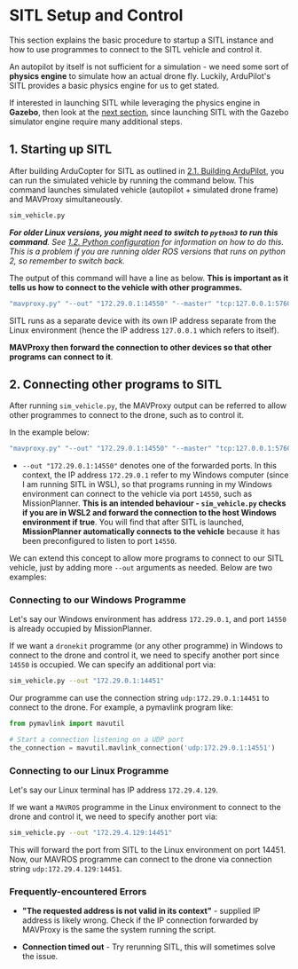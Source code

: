 # SITL Setup and Control

This section explains the basic procedure to startup a SITL instance and how to
use programmes to connect to the SITL vehicle and control it.

An autopilot by itself is not sufficient for a simulation - we need some sort of **physics engine** to simulate how an actual drone fly. Luckily, ArduPilot's SITL provides a basic physics engine for us to get stated.

If interested in launching SITL while leveraging the physics engine in  **Gazebo**, then look at the [next section](../3.%20SITL%20with%20Gazebo/3.1.%20Gazebo%20Introduction.md), since launching SITL with the Gazebo simulator
engine require many additional steps.

## 1. Starting up SITL

After building ArduCopter for SITL as outlined in [2.1. Building ArduPilot](./2.1.%20Building%20ArduPilot.md), you can run the simulated vehicle by running the command
below. This command launches simulated vehicle (autopilot + simulated drone frame) and MAVProxy simultaneously.

```bash
sim_vehicle.py
```

***For older Linux versions, you might need to switch to `python3` to run this command**. See [1.2. Python
configuration](../1.%20Linux%20Setup/1.2.%20Python%20Configuration.md) for information on how to do this. This is a problem if you are running older ROS versions that runs on python 2, so remember to switch
back.*

The output of this command will have a line as below. **This is important as it tells us how to connect to the vehicle with other programmes.**
```bash
"mavproxy.py" "--out" "172.29.0.1:14550" "--master" "tcp:127.0.0.1:5760" "--sitl" "127.0.0.1:5501"
```
SITL runs as a separate device with its own IP address separate from the Linux environment (hence the IP address `127.0.0.1` which refers to itself).

**MAVProxy then forward the connection to other devices so that other programs can connect to it**. 


## 2. Connecting other programs to SITL

After running `sim_vehicle.py`, the MAVProxy output can be referred to allow other programmes to connect to the drone, such as to control it.

In the example below:
```bash
"mavproxy.py" "--out" "172.29.0.1:14550" "--master" "tcp:127.0.0.1:5760" "--sitl" "127.0.0.1:5501"
```


- `--out "172.29.0.1:14550"` denotes one of the forwarded ports. In this context, the IP address `172.29.0.1` refer to my Windows computer (since I am running SITL in WSL), so that programs running in my Windows environment can connect to the vehicle via port `14550`, such as MissionPlanner. **This is an intended behaviour - `sim_vehicle.py` checks if you are in WSL2 and forward the connection to the host Windows environment if true**. You will find that after SITL is launched, **MissionPlanner automatically connects to the vehicle** because it has been preconfigured to listen to port `14550`.

We can extend this concept to allow more programs to connect to our SITL vehicle, just by adding more `--out` arguments as needed. Below are two examples:

### Connecting to our Windows Programme
Let's say our Windows environment has address `172.29.0.1`, and port `14550` is already occupied by MissionPlanner.

If we want a `dronekit` programme (or any other programme) in Windows to connect to the drone and control it, we need to specify another port since `14550` is occupied. We can specify an additional port via:

```bash
sim_vehicle.py --out "172.29.0.1:14451"
```

Our programme can use the connection string `udp:172.29.0.1:14451` to connect to the drone. For example, a pymavlink program like:

```python
from pymavlink import mavutil

# Start a connection listening on a UDP port
the_connection = mavutil.mavlink_connection('udp:172.29.0.1:14551')
```

### Connecting to our Linux Programme
Let's say our Linux terminal has IP address `172.29.4.129`.

If we want a `MAVROS` programme in the Linux environment to connect to the drone and control it, we need to specify another port via:
```bash
sim_vehicle.py --out "172.29.4.129:14451"
```
This will forward the port from SITL to the Linux environment on port 14451. Now, our MAVROS programme can connect to the drone via connection string `udp:172.29.4.129:14451`.


### Frequently-encountered Errors

* **"The requested address is not valid in its context"** - supplied IP address is likely wrong. Check if the IP connection forwarded by MAVProxy is the same the system running the script.

* **Connection timed out** - Try rerunning SITL, this will sometimes solve the issue.
